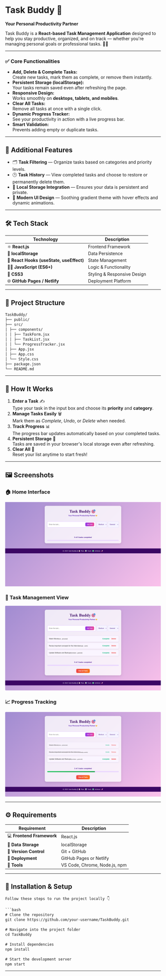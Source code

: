 # Task Buddy 🎯  
**Your Personal Productivity Partner**  

Task Buddy is a **React-based Task Management Application** designed to help you stay productive, organized, and on track — whether you're managing personal goals or professional tasks. 💪✨  

---  

### ✅ **Core Functionalities**
- **Add, Delete & Complete Tasks:**  
  Create new tasks, mark them as complete, or remove them instantly.  
- **Persistent Storage (localStorage):**  
  Your tasks remain saved even after refreshing the page.  
- **Responsive Design:**  
  Works smoothly on **desktops, tablets, and mobiles**.  
- **Clear All Tasks:**  
  Remove all tasks at once with a single click.  
- **Dynamic Progress Tracker:**  
  See your productivity in action with a live progress bar.  
- **Smart Validation:**  
  Prevents adding empty or duplicate tasks.  

---

## 🧩 Additional Features  

- 🗂️ **Task Filtering** — Organize tasks based on categories and priority levels.  
- 🕒 **Task History** — View completed tasks and choose to restore or permanently delete them.  
- 💾 **Local Storage Integration** — Ensures your data is persistent and private.  
- 🌈 **Modern UI Design** — Soothing gradient theme with hover effects and dynamic animations.  

---

## 🛠️ Tech Stack  

| Technology | Description |
|-------------|-------------|
| ⚛️ **React.js** | Frontend Framework |
| 💾 **localStorage** | Data Persistence |
| 🧭 **React Hooks (useState, useEffect)** | State Management |
| 🧑‍💻 **JavaScript (ES6+)** | Logic & Functionality |
| 🎨 **CSS3** | Styling & Responsive Design |
| 🌐 **GitHub Pages / Netlify** | Deployment Platform |

---

## 📂 Project Structure  
```
TaskBuddy/
├── public/
├── src/
│ ├── components/
│ │ ├── TaskForm.jsx
│ │ ├── TaskList.jsx
│ │ └── ProgressTracker.jsx
│ ├── App.jsx
│ ├── App.css
│ └── Style.css
├── package.json
└── README.md
```
---

## 🧠 How It Works  

1. **Enter a Task** ✍️  
   Type your task in the input box and choose its **priority** and **category**.  
2. **Manage Tasks Easily** 🗑️  
   Mark them as *Complete*, *Undo*, or *Delete* when needed.  
3. **Track Progress** 📊  
   The progress bar updates automatically based on your completed tasks.  
4. **Persistent Storage** 💾  
   Tasks are saved in your browser's local storage even after refreshing.  
5. **Clear All** 🧹  
   Reset your list anytime to start fresh!  

---

## 🖼️ Screenshots  

### 🏠 Home Interface  
![Home Screenshot](./Screenshot_1.png)

### 🧾 Task Management View  
![Task List Screenshot](./Screenshot_2.png)

### 📈 Progress Tracking  
![Progress Screenshot](./Screenshot_3.png)

---

## ⚙️ Requirements  

| Requirement | Description |
|--------------|-------------|
| 💻 **Frontend Framework** | React.js |
| 🧩 **Data Storage** | localStorage |
| 🧭 **Version Control** | Git + GitHub |
| 🚀 **Deployment** | GitHub Pages or Netlify |
| 🧰 **Tools** | VS Code, Chrome, Node.js, npm |

---

## 🚀 Installation & Setup  
```
Follow these steps to run the project locally 👇  

```bash
# Clone the repository
git clone https://github.com/your-username/TaskBuddy.git

# Navigate into the project folder
cd TaskBuddy

# Install dependencies
npm install

# Start the development server
npm start
```
---
